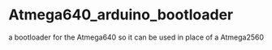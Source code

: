 Atmega640_arduino_bootloader
============================

a bootloader for the Atmega640 so it can be used in place of a Atmega2560 
